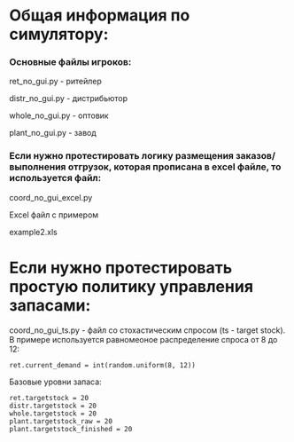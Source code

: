 # Общая информация по симулятору:
### Основные файлы игроков:

ret_no_gui.py - ритейлер

distr_no_gui.py - дистрибьютор

whole_no_gui.py - оптовик

plant_no_gui.py - завод

### Если нужно протестировать логику размещения заказов/выполнения отгрузок, которая прописана в excel файле, то используется файл:

coord_no_gui_excel.py

Excel файл с примером

example2.xls

# Если нужно протестировать простую политику управления запасами:

coord_no_gui_ts.py - файл со стохастическим спросом (ts - target stock). В примере используется равномеоное распределение спроса от 8 до 12:

```
ret.current_demand = int(random.uniform(8, 12))
```

Базовые уровни запаса:
```
ret.targetstock = 20
distr.targetstock = 20
whole.targetstock = 20
plant.targetstock_raw = 20
plant.targetstock_finished = 20
```
